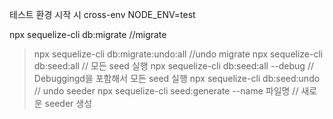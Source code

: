 테스트 환경 시작 시 cross-env NODE_ENV=test

npx sequelize-cli db:migrate  //migrate
> npx sequelize-cli db:migrate:undo:all  //undo migrate
> npx sequelize-cli db:seed:all // 모든 seed 실행
> npx sequelize-cli db:seed:all --debug // Debuggingd을 포함해서 모든 seed 실행
> npx sequelize-cli db:seed:undo // undo seeder
> npx sequelize-cli seed:generate --name 파일명 // 새로운 seeder 생성

